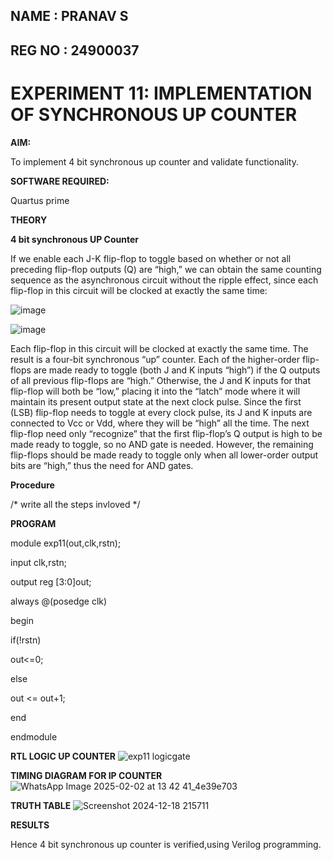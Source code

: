 ## NAME : PRANAV S
## REG NO : 24900037
# EXPERIMENT 11: IMPLEMENTATION OF SYNCHRONOUS UP COUNTER

**AIM:**

To implement 4 bit synchronous up counter and validate functionality.

**SOFTWARE REQUIRED:**

Quartus prime

**THEORY**

**4 bit synchronous UP Counter**

If we enable each J-K flip-flop to toggle based on whether or not all preceding flip-flop outputs (Q) are “high,” we can obtain the same counting sequence as the asynchronous circuit without the ripple effect, since each flip-flop in this circuit will be clocked at exactly the same time:

![image](https://github.com/naavaneetha/SYNCHRONOUS-UP-COUNTER/assets/154305477/d5db3fa0-e413-404c-b80e-b2f39d82e7e8)


![image](https://github.com/naavaneetha/SYNCHRONOUS-UP-COUNTER/assets/154305477/52cb61eb-d04b-442d-810c-31185a68410b)

Each flip-flop in this circuit will be clocked at exactly the same time.
The result is a four-bit synchronous “up” counter. Each of the higher-order flip-flops are made ready to toggle (both J and K inputs “high”) if the Q outputs of all previous flip-flops are “high.”
Otherwise, the J and K inputs for that flip-flop will both be “low,” placing it into the “latch” mode where it will maintain its present output state at the next clock pulse.
Since the first (LSB) flip-flop needs to toggle at every clock pulse, its J and K inputs are connected to Vcc or Vdd, where they will be “high” all the time.
The next flip-flop need only “recognize” that the first flip-flop’s Q output is high to be made ready to toggle, so no AND gate is needed.
However, the remaining flip-flops should be made ready to toggle only when all lower-order output bits are “high,” thus the need for AND gates.

**Procedure**

/* write all the steps invloved */


**PROGRAM**


module exp11(out,clk,rstn);

input clk,rstn;

output reg [3:0]out;

always @(posedge clk)

begin

if(!rstn)

out<=0;

else

out <= out+1;

end

endmodule



**RTL LOGIC UP COUNTER**
![exp11 logicgate](https://github.com/user-attachments/assets/bfa521aa-1df4-40ab-b1db-9441e7dd34ed)

**TIMING DIAGRAM FOR IP COUNTER**
![WhatsApp Image 2025-02-02 at 13 42 41_4e39e703](https://github.com/user-attachments/assets/7249b026-ced0-4577-9a80-18f9988b84f6)

**TRUTH TABLE**
![Screenshot 2024-12-18 215711](https://github.com/user-attachments/assets/57e2cec4-83aa-47a7-8b6a-1fe6507238f8)

**RESULTS**

Hence 4 bit synchronous up counter is verified,using Verilog programming.

